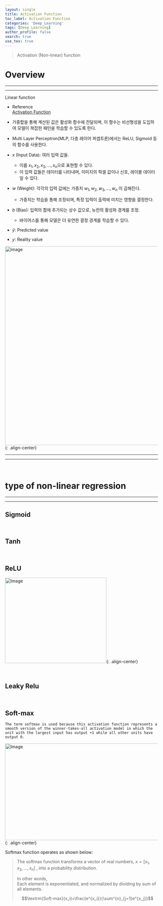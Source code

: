 ```yaml
---
layout: single
title: Activation Function
toc_label: Activation Function
categories: 'Deep_Learning'
tags: [Deep Learning]
author_profile: false
search: true
use_tex: true
---
```


> Activation (Non-linear) function

# Overview

---

---

Linear function

  - Reference\
  [Activation Function]({{site.url}}/deep-learning/activation-function)


  - 가중합을 통해 계산된 값은 활성화 함수에 전달되며, 이 함수는 비선형성을 도입하여 모델이 복잡한 패턴을 학습할 수 있도록 한다.
  - Multi Layer Perceptron(MLP, 다층 레이어 퍼셉트론)에서는 ReLU, Sigmoid 등의 함수를 사용한다.
- $x$ (Input Data): 여러 입력 값들. 
  - 이를 $x_{1}, x_{2}, x_{3},...,x_{n}$으로 표현할 수 있다.
  - 이 입력 값들은 데이터를 나타내며, 이미지의 픽셀 값이나 신호, 레이블 데이터일 수 있다.
- $w$ (Weight): 각각의 입력 값에는 가중치 $w_{1},w_{2},w_{3},...,w_{n}$ 이 곱해진다.
  - 가중치는 학습을 통해 조정되며, 특정 입력이 출력에 미치는 영향을 결정한다.
- $b$ (Bias): 입력의 합에 추가되는 상수 값으로, 뉴런의 활성화 경계를 조정.
  - 바이어스를 통해 모델은 더 유연한 결정 경계를 학습할 수 있다.
- $\hat{y}$: Predicted value
- $y$: Reality value

<img width="654" alt="image" src="https://github.com/user-attachments/assets/c9289be4-ef3d-4218-a027-ecfc09128361">{: .align-center}

<hr>
<hr>



<br>

# type of non-linear regression

<hr>
<hr>

## Sigmoid

<br>

## Tanh

<br>

## ReLU

<img width="334" height="281" alt="Image" src="https://github.com/user-attachments/assets/f56bdd58-69ae-4083-aac3-a558a6029935">{: .align-center}

<br>

## Leaky Relu

<br>

## Soft-max

`The term softmax is used because this activation function represents a smooth version of the winner-takes-all activation model in which the unit with the largest input has output +1 while all other units have output 0.`

<img width="509" height="318" alt="Image" src="https://github.com/user-attachments/assets/526c53e9-f25f-4747-b5b7-afc4f11f3d5f">{: .align-center}

Softmax function operates as shown below:

> The softmax function transforms a vector of real numbers, $x = [x_1, x_2, ..., x_n]$ , into a probability distribution.
>
> In other words,\
> Each element is exponentiated, and normalized by dividing by sum of all elements.
>
> $$\textrm{Soft-max}(x_i)=\frac{e^{x_i}}{\sum^{n}_{j=1}e^{x_j}}$$





